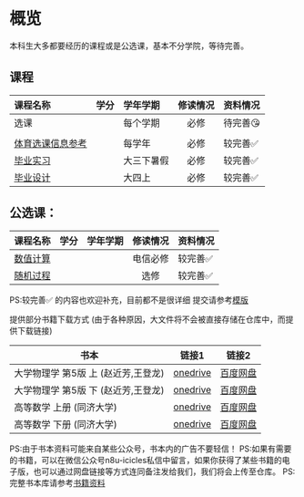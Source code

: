 # 概览

本科生大多都要经历的课程或是公选课，基本不分学院，等待完善。
## 课程
|课程名称|学分|学年学期|修读情况|资料情况|
|:--|:--|:--|:--:|:--|
|选课||每个学期|必修|待完善😘|
|  | |  |  |  |
|[体育选课信息参考](选课信息/physics.md)||每学年|必修|较完善✅|
|[毕业实习](毕业实习/readme.md)||大三下暑假|必修|较完善✅|
|[毕业设计](毕业设计/readme.md)||大四上|必修|较完善✅|


## 公选课：
|课程名称|学分|学年学期|修读情况|资料情况|
|:--|:--|:--|:--:|:--|
|[数值计算](数值计算/readme.md)|||电信必修|较完善✅|
|[随机过程](随机过程/readme.md)|||选修|较完善✅|


PS:较完善✅ 的内容也欢迎补充，目前都不是很详细  提交请参考[模版](../template.md)

提供部分书籍下载方式
(由于各种原因，大文件将不会被直接存储在仓库中，而提供下载链接)

|书本|链接1|链接2|
|--|--|--|
|大学物理学 第5版 上 (赵近芳,王登龙) |[onedrive](https://1drv.ms/b/s!AvQDpbwiblceimh7TlTF-fCH7fYz?e=PNaHBe)|[百度网盘](https://pan.baidu.com/s/1ZTPP3r-joCNiewlwTQBGnQ?pwd=icic)|
|大学物理学 第5版 下 (赵近芳,王登龙) |[onedrive](https://1drv.ms/b/s!AvQDpbwiblceimnAHKwA3Nk7ob3B?e=5vVkvB)| [百度网盘](https://pan.baidu.com/s/1ye_zbnX7gYZRgCnsnSxfzQ?pwd=icic)|
|高等数学 上册 (同济大学) |[onedrive](https://1drv.ms/b/s!AvQDpbwiblcejB61snmiNDFBCGPk?e=PAxu5G)|[百度网盘](https://pan.baidu.com/s/1oNMo1z8JQrZJVQ1P-oIrzg?pwd=icic)|
|高等数学 下册 (同济大学) |[onedrive](https://1drv.ms/b/s!AvQDpbwiblcejBxbAjlItFlCyZMJ?e=e6zomZ)|[百度网盘](https://pan.baidu.com/s/1IkOejNyVxsFkh9wb9IsS-A?pwd=icic)|

PS:由于书本资料可能来自某些公众号，书本内的广告不要轻信！
PS:如果有需要的书籍，可以在微信公众号n8u-icicles私信中留言，如果你获得了某些书籍的电子版，也可以通过网盘链接等方式连同备注发给我们，我们将会上传至仓库。
PS:完整书本库请参考[书籍资料](../书籍资料/index.md)
<style>
.md-typeset table:not([class]) th {
    min-width: 1em;
}
</style>